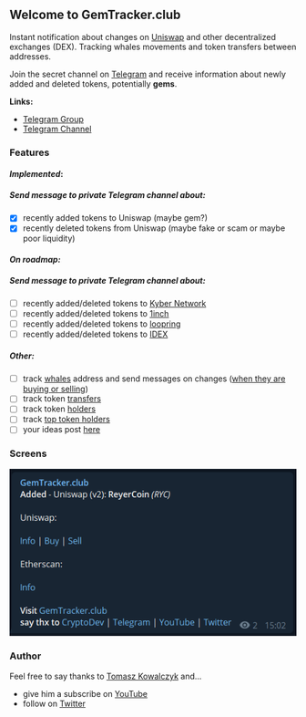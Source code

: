 ## Welcome to GemTracker.club

Instant notification about changes on [Uniswap](https://uniswap.org/) and other decentralized exchanges (DEX). Tracking whales movements and token transfers between addresses.

Join the secret channel on [Telegram](tg://join?invite=AAAAAFVYFw5YfpnyAUPhEg) and receive information about newly added and deleted tokens, potentially **gems**.

**Links:**
- [Telegram Group](https://t.me/joinchat/JmoiyRyhQp5o7Ts1ZezFQA)
- [Telegram Channel](https://t.me/joinchat/AAAAAFVYFw5YfpnyAUPhEg)

### Features

#### *Implemented*:

##### Send message to private Telegram channel about:

- [x] recently added tokens to Uniswap (maybe gem?)
- [x] recently deleted tokens from Uniswap (maybe fake or scam or maybe poor liquidity)

#### *On roadmap:*

##### Send message to private Telegram channel about:

- [ ] recently added/deleted tokens to [Kyber Network](https://developer.kyber.network/docs/API_ABI-RESTfulAPI/#currencies)
- [ ] recently added/deleted tokens to [1inch](https://api.1inch.exchange/v1.1/tokens)
- [ ] recently added/deleted tokens to [loopring](https://docs.loopring.io/en/dex_apis/getTokens.html)
- [ ] recently added/deleted tokens to [IDEX](https://docs.idex.market/#operation/returnCurrencies)

##### Other:

- [ ] track [whales](https://captainaltcoin.com/what-are-crypto-whales/) address and send messages on changes ([when they are buying or selling](https://github.com/EverexIO/Ethplorer/wiki/Ethplorer-API#get-address-info))
- [ ] track token [transfers](https://github.com/EverexIO/Ethplorer/wiki/Ethplorer-API#get-token-info)
- [ ] track token [holders](https://github.com/EverexIO/Ethplorer/wiki/Ethplorer-API#get-token-info)
- [ ] track [top token holders](https://github.com/EverexIO/Ethplorer/wiki/Ethplorer-API#get-top-token-holders)
- [ ] your ideas post [here](https://github.com/CryptoDevTV/GemTracker/issues)

### Screens

![Added notification](docs/images/added_info.png)

### Author

Feel free to say thanks to [Tomasz Kowalczyk](https://twitter.com/tomkowalczyk) and...

- give him a subscribe on [YouTube](https://www.youtube.com/channel/UCDAgUeYcYhnhRaK2MAQGLbw?sub_confirmation=1)
- follow on [Twitter](https://twitter.com/tomkowalczyk)

